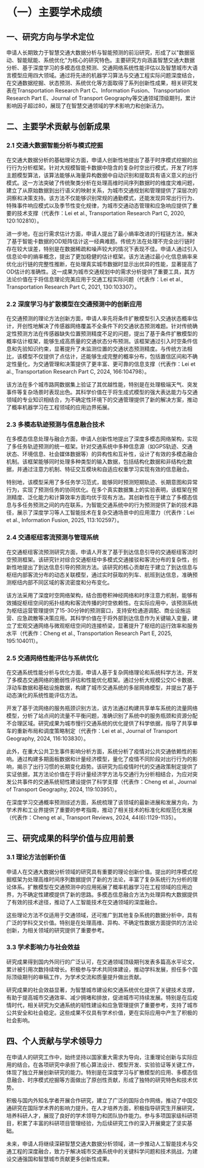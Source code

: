 # （一）主要学术成绩

## 一、研究方向与学术定位

申请人长期致力于智慧交通大数据分析与智能预测的前沿研究，形成了以"数据驱动、智能赋能、系统优化"为核心的研究特色。主要研究方向涵盖智慧交通大数据分析、基于深度学习的多模态信息预测、交通网络系统性能评估以及智慧城市大语言模型应用四大领域。通过将先进的机器学习算法与交通工程实际问题深度结合，在交通数据挖掘、状态预测、系统优化等方面取得了系列创新性成果，相关研究发表在Transportation Research Part C、Information Fusion、Transportation Research Part E、Journal of Transport Geography等交通领域顶级期刊，累计影响因子超过80，展现了在智慧交通领域的学术影响力和创新活力。

## 二、主要学术贡献与创新成果

### 2.1 交通大数据智能分析与模式挖掘

在交通大数据分析的基础理论方面，申请人创新性地提出了基于时序模式挖掘的出行行为分析框架。针对大规模智能卡数据中隐含的复杂时空出行模式，开发了时序主题模型算法，该算法能够从海量异构数据中自动识别和提取具有语义意义的出行模式。这一方法突破了传统聚类分析在处理高维时间序列数据时的维度灾难问题，建立了从原始数据到出行语义的映射关系，为城市交通规划和管理提供了深层次的洞察和决策支持。该方法不仅能够识别常规的通勤模式，还能发现异常出行行为、特殊事件响应模式以及季节性变化规律，为城市交通动态管理和应急响应提供了重要的技术支撑（代表作：Lei et al., Transportation Research Part C, 2020, 120:102810）。

进一步地，在出行需求估计方面，申请人提出了最小熵率改进的行程链方法，解决了基于智能卡数据的OD矩阵估计这一经典难题。传统方法在处理不完全出行链时存在较大误差，特别是在数据稀疏和噪声较大的情况下表现不佳。申请人通过引入信息论中的熵率概念，提出了更加稳健的估计框架。该方法通过最小化信息熵率来优化出行链的完整性推断，在处理真实城市数据时显示出优异的性能，显著提高了OD估计的准确性。这一成果为城市交通规划中的需求分析提供了重要工具，其方法论价值在于将信息理论完美应用于交通工程实际问题（代表作：Lei et al., Transportation Research Part C, 2021, 130:103307）。

### 2.2 深度学习与扩散模型在交通预测中的创新应用

在交通预测的理论方法创新方面，申请人率先将条件扩散模型引入交通状态概率估计，开创性地解决了传感器网络覆盖不全条件下的交通状态预测难题。针对传统确定性预测方法在传感器缺失位置预测精度不足的问题，提出了基于条件扩散模型的概率估计框架，能够生成高质量的交通状态分布预测。该框架通过引入时空条件信息和先验知识约束，显著提升了未监测位置的交通状态预测精度。与传统方法相比，该模型不仅提供了点估计，还能够生成完整的概率分布，包括置信区间和不确定性量化，为交通管理和决策提供了更丰富、更可靠的信息支撑（代表作：Lei et al., Transportation Research Part C, 2024, 166:104798）。

该方法在多个城市路网数据集上验证了其优越性能，特别是在处理极端天气、突发事件等复杂场景时表现出色。其科学价值在于将生成式模型的强大表达能力与交通领域的专业知识相结合，为不确定性环境下的交通管理提供了新的解决方案，推动了概率机器学习在工程领域的应用边界拓展。

### 2.3 多模态轨迹预测与信息融合技术

在多模态信息处理与融合方面，申请人创新性地提出了深度多模态网络架构，实现了多任务轨迹预测的统一框架。针对交通系统中多种信息源（如GPS轨迹、交通状态、环境信息、社会媒体数据等）的异构性和互补性，设计了有效的多模态融合机制。该框架能够同时处理多种类型的输入数据，包括结构化数据和非结构化数据，并通过注意力机制、特征交互模块和自适应权重学习实现有效的信息融合。

特别地，该模型采用了多任务学习范式，能够同时预测短期轨迹、长期意图和异常行为，实现了预测任务的协同优化。在多个真实数据集上的实验表明，该框架在预测精度、泛化能力和计算效率方面均优于现有方法。其创新性在于建立了多模态信息与多任务预测之间的内在联系，为智能交通系统中的行为预测提供了新的技术路径，展示了深度学习等人工智能技术在复杂交通场景中的应用潜力（代表作：Lei et al., Information Fusion, 2025, 113:102597）。

### 2.4 交通枢纽客流预测与管理系统

在交通枢纽客流预测研究方面，申请人开发了基于到达信息引导的交通枢纽客流时空预测框架。该研究针对综合交通枢纽中多模式交通接驳和客流分布的复杂性，创新性地提出了到达信息引导的预测方法。该研究的核心贡献在于建立了到达信息与枢纽内部客流分布的动态关联模型，通过实时获取的列车、航班到达信息，准确预测枢纽内部不同区域的客流密度和分布变化。

该方法采用了深度时空网络架构，结合图卷积神经网络和时序注意力机制，能够有效捕捉枢纽空间的拓扑结构和客流传播的时空依赖性。在实际应用中，该预测系统为枢纽运营管理提供了15-30分钟的预测窗口，支持安检通道调配、商业设施运营、应急疏散等决策应用。其科学价值在于将外部到达信息作为关键输入变量，建立了宏观交通网络与微观枢纽空间的连接桥梁，显著提升了枢纽的运行效率和服务水平（代表作：Cheng et al., Transportation Research Part E, 2025, 195:104011）。

### 2.5 交通网络性能评估与系统优化

在交通系统性能分析与优化方面，申请人基于复杂网络理论和系统科学方法，开发了多模态交通网络的脆弱性评估和性能优化框架。通过分析大规模公交IC卡数据、浮动车数据和基础设施数据，构建了城市交通系统的多层网络模型，并提出了基于动态演化的系统性能评估方法。

开发了基于流网络的服务瓶颈识别方法，该方法通过构建共享单车系统的流量网络模型，分析了站点间的流量不平衡问题，准确识别了系统中的服务瓶颈和资源分配不合理区域。研究成果为城市慢行交通系统的优化提供了科学依据，指导了共享单车的重新布局和调度策略制定（代表作：Lei et al., Journal of Transport Geography, 2024, 116:103830）。

此外，在重大公共卫生事件影响分析方面，系统分析了疫情对公共交通依赖性的影响。通过构建多期面板数据和计量经济模型，量化了疫情不同阶段对出行行为的影响，揭示了出行习惯的长期变化趋势。该研究为后疫情时代的交通政策制定提供了实证依据，其方法论价值在于将计量经济学方法与交通行为分析相结合，为应对突发公共事件的交通系统韧性建设提供了科学支撑（代表作：Cheng et al., Journal of Transport Geography, 2024, 119:103951）。

在深度学习交通概率预测综述方面，系统梳理了该领域的最新进展和发展方向，为学术界和工业界提供了重要的参考指南，推动了相关技术的标准化和规范化发展（代表作：Cheng et al., Transport Reviews, 2024, 44(6):1129-1135）。

## 三、研究成果的科学价值与应用前景

### 3.1 理论方法创新价值

申请人在交通大数据分析领域的研究具有重要的理论创新价值。提出的时序模式挖掘框架为处理高维时间序列数据提供了新的方法论，丰富了复杂系统行为分析的理论体系。扩散模型在交通预测中的应用拓展了概率机器学习在工程领域的应用边界，为不确定性建模提供了新的思路。多模态信息融合方法为处理异构大数据提供了有效的技术途径，推动了人工智能技术在交通领域的深度融合。

这些理论方法不仅适用于交通领域，还可推广到其他复杂系统的数据分析中，具有广泛的学科交叉价值。特别是在处理高维、异构、不确定性数据方面提供的方法论创新，为相关领域的研究提供了重要参考。

### 3.3 学术影响力与社会效益

研究成果得到国内外同行的广泛认可，在交通领域顶级期刊发表多篇高水平论文，累计被引用次数持续增长。积极参与学术共同体建设，推动学科发展，担任多个国际顶级期刊的审稿工作，为学术交流和质量提升做出贡献。

研究成果的社会效益显著，为智慧城市建设和交通系统优化提供了关键技术支撑，有助于提高城市交通效率、减少拥堵和排放，促进城市可持续发展。特别是在后疫情时代，相关研究为交通系统的韧性建设和应急管理提供了重要参考，支持了城市公共安全和社会稳定。这些成果不仅具有学术价值，更在实际应用中产生了积极的社会影响。

## 四、个人贡献与学术领导力

在申请人的研究工作中，始终坚持以国家重大需求为导向，注重理论创新与实际应用的结合。在各项研究中承担了核心算法设计、模型开发、实验验证等关键工作，体现了独立开展创新研究的能力。特别是在深度学习与扩散模型的应用、多模态信息融合、时序模式挖掘等方面做出了原创性贡献，形成了独特的研究特色和技术优势。

积极与国内外知名学者开展合作研究，建立了广泛的国际合作网络，推动了中国交通研究在国际学术界的影响力提升。在人才培养方面，积极指导研究生开展研究，培养科研人才，展现了良好的学术领导力和团队协作能力。参与多项国家级科研项目，积累了丰富的科研项目管理经验，为后续研究工作的深入开展奠定了坚实基础。

未来，申请人将继续深耕智慧交通大数据分析领域，进一步推动人工智能技术与交通工程的深度融合，致力于解决城市交通系统中的关键科学问题和技术挑战，为建设交通强国和智慧城市贡献更多创新性成果。